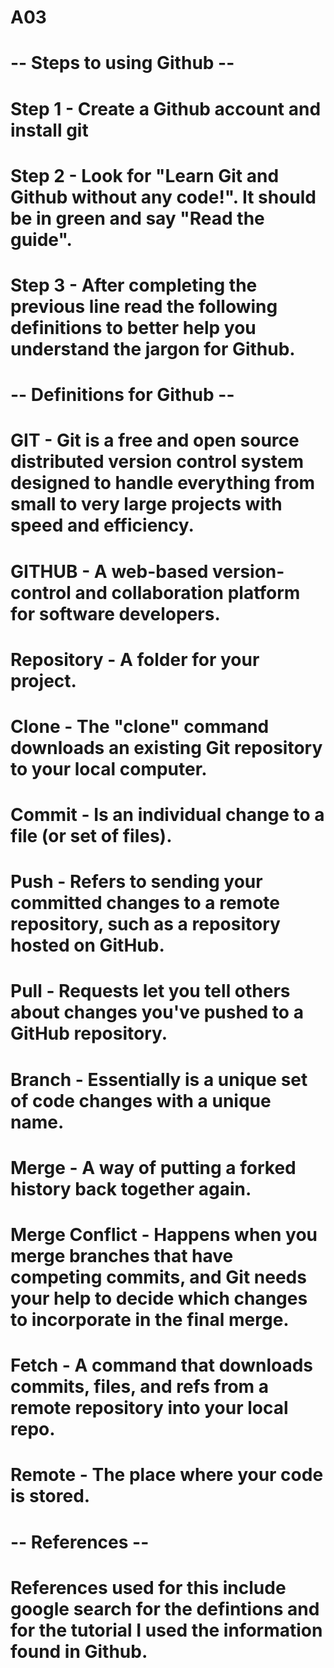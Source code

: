 # A03
# -- Steps to using Github --
# Step 1 - Create a Github account and install git
# Step 2 - Look for "Learn Git and Github without any code!". It should be in green and say "Read the guide". 
# Step 3 - After completing the previous line read the following definitions to better help you understand the jargon for Github.
# -- Definitions for Github --
# GIT - Git is a free and open source distributed version control system designed to handle everything from small to very large projects with speed and efficiency. 
# GITHUB - A web-based version-control and collaboration platform for software developers. 
# Repository - A folder for your project. 
# Clone - The "clone" command downloads an existing Git repository to your local computer. 
# Commit - Is an individual change to a file (or set of files). 
# Push - Refers to sending your committed changes to a remote repository, such as a repository hosted on GitHub. 
# Pull - Requests let you tell others about changes you've pushed to a GitHub repository. 
# Branch - Essentially is a unique set of code changes with a unique name.
# Merge - A way of putting a forked history back together again. 
# Merge Conflict - Happens when you merge branches that have competing commits, and Git needs your help to decide which changes to incorporate in the final merge. 
# Fetch - A command that downloads commits, files, and refs from a remote repository into your local repo.
# Remote - The place where your code is stored.
# -- References --
# References used for this include google search for the defintions and for the tutorial I used the information found in Github.
